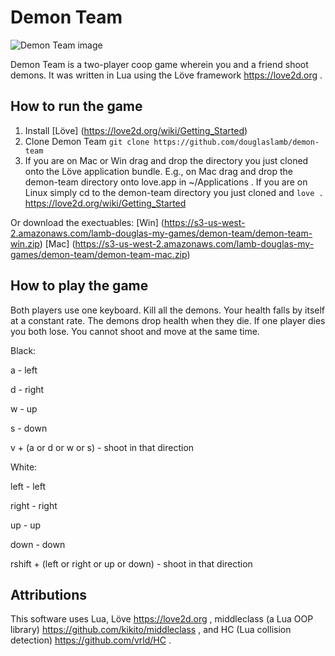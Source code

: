 # Demon Team

![Demon Team image](http://douglaslamb.com/public/demon-team-20151223.jpg)

Demon Team is a two-player coop game wherein you and a friend shoot demons. It was written in Lua using the Löve framework https://love2d.org .

## How to run the game

1. Install [Löve] (https://love2d.org/wiki/Getting_Started)
2. Clone Demon Team `git clone https://github.com/douglaslamb/demon-team`
3. If you are on Mac or Win drag and drop the directory you just cloned onto the Löve application bundle. E.g., on Mac drag and drop the demon-team directory onto love.app in ~/Applications . If you are on Linux simply cd to the demon-team directory you just cloned and `love .` https://love2d.org/wiki/Getting_Started 

Or download the exectuables:
[Win] (https://s3-us-west-2.amazonaws.com/lamb-douglas-my-games/demon-team/demon-team-win.zip)
[Mac] (https://s3-us-west-2.amazonaws.com/lamb-douglas-my-games/demon-team/demon-team-mac.zip)

## How to play the game

Both players use one keyboard. Kill all the demons. Your health falls by itself at a constant rate. The demons drop health when they die. If one player dies you both lose. You cannot shoot and move at the same time.

Black:

a - left 

d - right 

w - up 

s - down 

v + (a or d or w or s) - shoot in that direction 


White: 

left - left 

right - right 

up - up 

down - down 

rshift + (left or right or up or down) - shoot in that direction

## Attributions

This software uses Lua, Löve https://love2d.org , middleclass (a Lua OOP library) https://github.com/kikito/middleclass , and HC (Lua collision detection) https://github.com/vrld/HC .
